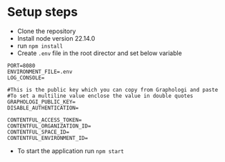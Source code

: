 # Setup steps
- Clone the repository
- Install node version 22.14.0 
- run `npm install`
- Create `.env` file in the root director and set below variable
```
PORT=8080
ENVIRONMENT_FILE=.env
LOG_CONSOLE=

#This is the public key which you can copy from Graphologi and paste
#To set a multiline value enclose the value in double quotes  
GRAPHOLOGI_PUBLIC_KEY=
DISABLE_AUTHENTICATION=

CONTENTFUL_ACCESS_TOKEN=
CONTENTFUL_ORGANIZATION_ID=
CONTENTFUL_SPACE_ID=
CONTENTFUL_ENVIRONMENT_ID=
```
- To start the application run `npm start` 